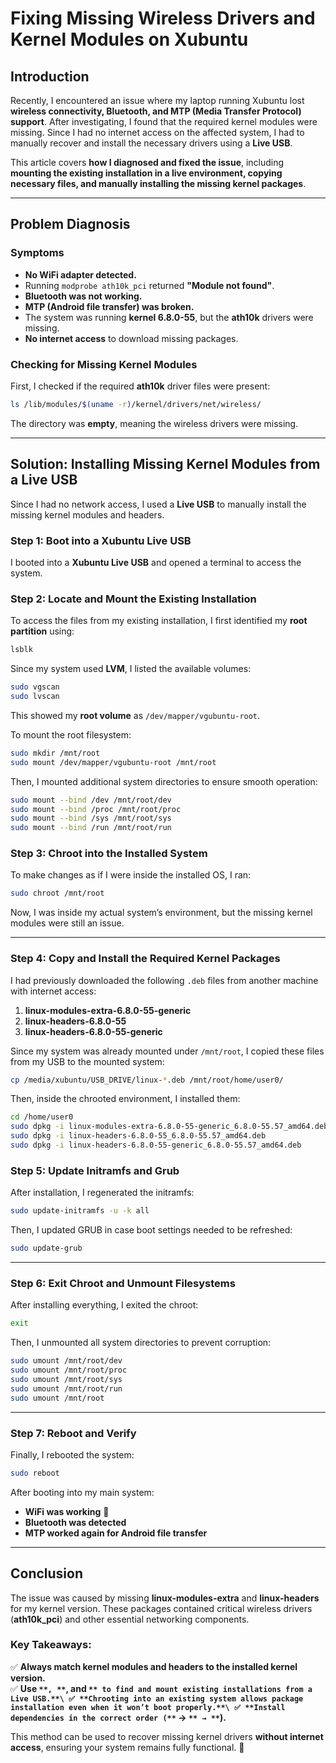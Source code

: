 # Fixing Missing Wireless Drivers and Kernel Modules on Xubuntu

## Introduction

Recently, I encountered an issue where my laptop running Xubuntu lost **wireless connectivity, Bluetooth, and MTP (Media Transfer Protocol) support**. After investigating, I found that the required kernel modules were missing. Since I had no internet access on the affected system, I had to manually recover and install the necessary drivers using a **Live USB**.

This article covers **how I diagnosed and fixed the issue**, including **mounting the existing installation in a live environment, copying necessary files, and manually installing the missing kernel packages**.

---

## Problem Diagnosis

### Symptoms

- **No WiFi adapter detected.**
- Running `modprobe ath10k_pci` returned **"Module not found"**.
- **Bluetooth was not working.**
- **MTP (Android file transfer) was broken.**
- The system was running **kernel 6.8.0-55**, but the **ath10k** drivers were missing.
- **No internet access** to download missing packages.

### Checking for Missing Kernel Modules

First, I checked if the required **ath10k** driver files were present:

```bash
ls /lib/modules/$(uname -r)/kernel/drivers/net/wireless/
```

The directory was **empty**, meaning the wireless drivers were missing.

---

## Solution: Installing Missing Kernel Modules from a Live USB

Since I had no network access, I used a **Live USB** to manually install the missing kernel modules and headers.

### Step 1: Boot into a Xubuntu Live USB

I booted into a **Xubuntu Live USB** and opened a terminal to access the system.

### Step 2: Locate and Mount the Existing Installation

To access the files from my existing installation, I first identified my **root partition** using:

```bash
lsblk
```

Since my system used **LVM**, I listed the available volumes:

```bash
sudo vgscan
sudo lvscan
```

This showed my **root volume** as `/dev/mapper/vgubuntu-root`.

To mount the root filesystem:

```bash
sudo mkdir /mnt/root
sudo mount /dev/mapper/vgubuntu-root /mnt/root
```

Then, I mounted additional system directories to ensure smooth operation:

```bash
sudo mount --bind /dev /mnt/root/dev
sudo mount --bind /proc /mnt/root/proc
sudo mount --bind /sys /mnt/root/sys
sudo mount --bind /run /mnt/root/run
```

### Step 3: Chroot into the Installed System

To make changes as if I were inside the installed OS, I ran:

```bash
sudo chroot /mnt/root
```

Now, I was inside my actual system’s environment, but the missing kernel modules were still an issue.

---

### Step 4: Copy and Install the Required Kernel Packages

I had previously downloaded the following `.deb` files from another machine with internet access:

1. **linux-modules-extra-6.8.0-55-generic**
2. **linux-headers-6.8.0-55**
3. **linux-headers-6.8.0-55-generic**

Since my system was already mounted under `/mnt/root`, I copied these files from my USB to the mounted system:

```bash
cp /media/xubuntu/USB_DRIVE/linux-*.deb /mnt/root/home/user0/
```

Then, inside the chrooted environment, I installed them:

```bash
cd /home/user0
sudo dpkg -i linux-modules-extra-6.8.0-55-generic_6.8.0-55.57_amd64.deb
sudo dpkg -i linux-headers-6.8.0-55_6.8.0-55.57_amd64.deb
sudo dpkg -i linux-headers-6.8.0-55-generic_6.8.0-55.57_amd64.deb
```

### Step 5: Update Initramfs and Grub

After installation, I regenerated the initramfs:

```bash
sudo update-initramfs -u -k all
```

Then, I updated GRUB in case boot settings needed to be refreshed:

```bash
sudo update-grub
```

---

### Step 6: Exit Chroot and Unmount Filesystems

After installing everything, I exited the chroot:

```bash
exit
```

Then, I unmounted all system directories to prevent corruption:

```bash
sudo umount /mnt/root/dev
sudo umount /mnt/root/proc
sudo umount /mnt/root/sys
sudo umount /mnt/root/run
sudo umount /mnt/root
```

---

### Step 7: Reboot and Verify

Finally, I rebooted the system:

```bash
sudo reboot
```

After booting into my main system:

- **WiFi was working** 🎉
- **Bluetooth was detected**
- **MTP worked again for Android file transfer**

---

## Conclusion

The issue was caused by missing **linux-modules-extra** and **linux-headers** for my kernel version. These packages contained critical wireless drivers (**ath10k\_pci**) and other essential networking components.

### Key Takeaways:

✅ **Always match kernel modules and headers to the installed kernel version.**\
✅ **Use **``**, **``**, and **``** to find and mount existing installations from a Live USB.**\
✅ **Chrooting into an existing system allows package installation even when it won’t boot properly.**\
✅ **Install dependencies in the correct order (**``** → **``** → **``**).**

This method can be used to recover missing kernel drivers **without internet access**, ensuring your system remains fully functional. 🚀


